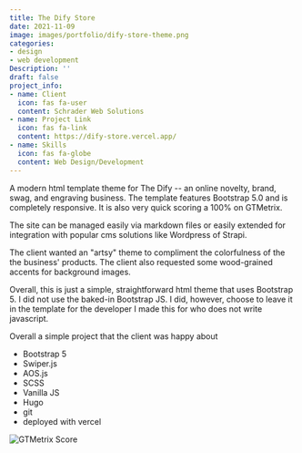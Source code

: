 ```yaml
---
title: The Dify Store
date: 2021-11-09 
image: images/portfolio/dify-store-theme.png
categories:
- design
- web development
Description: ''
draft: false
project_info:
- name: Client
  icon: fas fa-user
  content: Schrader Web Solutions
- name: Project Link
  icon: fas fa-link
  content: https://dify-store.vercel.app/
- name: Skills
  icon: fas fa-globe
  content: Web Design/Development
---
```


A modern html template theme for The Dify -- an online novelty, brand, swag, and engraving business. The template features Bootstrap 5.0 and is completely responsive.  It is also very quick scoring a 100% on GTMetrix.  

The site can be managed easily via markdown files or easily extended for integration with popular cms solutions like Wordpress of Strapi.  

The client wanted an "artsy" theme to compliment the colorfulness of the the business' products.  The client also requested some wood-grained accents for background images.

Overall, this is just a simple, straightforward html theme that uses Bootstrap 5.  I did not use the baked-in Bootstrap JS.  I did, however, choose to leave it in the template for the developer I made this for who does not write javascript.  

Overall a simple project that the client was happy about


- Bootstrap 5
- Swiper.js
- AOS.js
- SCSS
- Vanilla JS
- Hugo
- git
- deployed with vercel

![GTMetrix Score](/images/portfolio/dify-gtmetrix.png "GT Metrix")